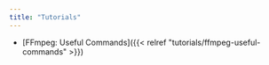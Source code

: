 ```yaml
---
title: "Tutorials"
---
```


- [FFmpeg: Useful Commands]({{< relref "tutorials/ffmpeg-useful-commands" >}})
